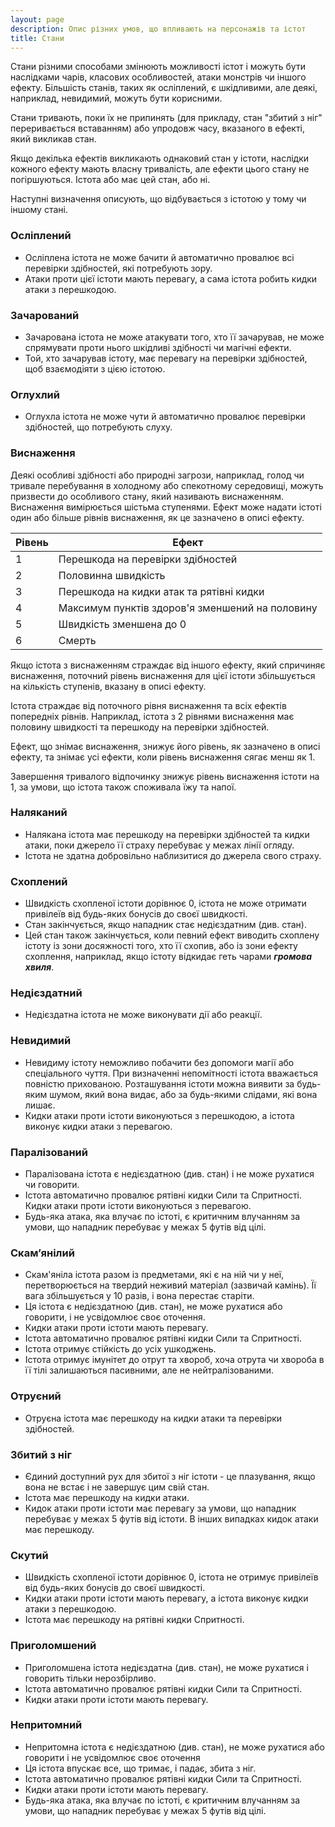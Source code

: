 ```yaml
---
layout: page
description: Опис різних умов, що впливають на персонажів та істот
title: Стани
---
```


Стани різними способами змінюють можливості істот і можуть бути наслідками чарів, класових особливостей, атаки монстрів чи іншого ефекту. Більшість станів, таких як осліплений, є шкідливими, але деякі, наприклад, невидимий, можуть бути корисними.

Стани тривають, поки їх не припинять (для прикладу, стан "збитий з ніг" переривається вставанням) або упродовж часу, вказаного в ефекті, який викликав стан.

Якщо декілька ефектів викликають однаковий стан у істоти, наслідки кожного ефекту мають власну тривалість, але ефекти цього стану не погіршуються. Істота або має цей стан, або ні.

Наступні визначення описують, що відбувається з істотою у тому чи іншому стані.

### Осліплений
* Осліплена істота не може бачити й автоматично провалює всі перевірки здібностей, які потребують зору.
* Атаки проти цієї істоти мають перевагу, а сама істота робить кидки атаки з перешкодою.

### Зачарований
* Зачарована істота не може атакувати того, хто її зачарував, не може спрямувати проти нього шкідливі здібності чи магічні ефекти.
* Той, хто зачарував істоту, має перевагу на перевірки здібностей, щоб взаємодіяти з цією істотою.

### Оглухлий
* Оглухла істота не може чути й автоматично провалює перевірки здібностей, що потребують слуху.

### Виснаження
Деякі особливі здібності або природні загрози, наприклад, голод чи тривале перебування в холодному або спекотному середовищі, можуть призвести до особливого стану, який називають виснаженням. Виснаження вимірюється шістьма ступенями. Ефект може надати істоті один або більше рівнів виснаження, як це зазначено в описі ефекту.

| Рівень | Ефект                                           |
| ------ | ----------------------------------------------- |
| 1      | Перешкода на перевірки здібностей               |
| 2      | Половинна швидкість                             |
| 3      | Перешкода на кидки атак та рятівні кидки        |
| 4      | Максимум пунктів здоров'я зменшений на половину |
| 5      | Швидкість зменшена до 0                         |
| 6      | Смерть                                          |


Якщо істота з виснаженням страждає від іншого ефекту, який спричиняє виснаження, поточний рівень виснаження для цієї істоти збільшується на кількість ступенів, вказану в описі ефекту.

Істота страждає від поточного рівня виснаження та всіх ефектів попередніх рівнів. Наприклад, істота з 2 рівнями виснаження має половину швидкості та перешкоду на перевірки здібностей.

Ефект, що знімає виснаження, знижує його рівень, як зазначено в описі ефекту, та знімає усі ефекти, коли рівень виснаження сягає менш як 1.

Завершення тривалого відпочинку знижує рівень виснаження істоти на 1, за умови, що істота також споживала їжу та напої.

### Наляканий
* Налякана істота має перешкоду на перевірки здібностей та кидки атаки, поки джерело її страху перебуває у межах лінії огляду.
* Істота не здатна добровільно наблизитися до джерела свого страху.

### Схоплений
* Швидкість схопленої істоти дорівнює 0, істота не може отримати привілеїв від будь-яких бонусів до своєї швидкості.
* Стан закінчується, якщо нападник стає недієздатним (див. стан).
* Цей стан також закінчується, коли певний ефект виводить схоплену істоту із зони досяжності того, хто її схопив, або із зони ефекту схоплення, наприклад, якщо істоту відкидає геть чарами **_громова хвиля_**.

### Недієздатний
* Недієздатна істота не може виконувати дії або реакції.

### Невидимий
* Невидиму істоту неможливо побачити без допомоги магії або спеціального чуття. При визначенні непомітності істота вважається повністю прихованою. Розташування істоти можна виявити за будь-яким шумом, який вона видає, або за будь-якими слідами, які вона лишає.
* Кидки атаки проти істоти виконуються з перешкодою, а істота виконує кидки атаки з перевагою.

### Паралізований
* Паралізована істота є недієздатною (див. стан) і не може рухатися чи говорити.
* Істота автоматично провалює рятівні кидки Сили та Спритності. Кидки атаки проти істоти виконуються з перевагою.
* Будь-яка атака, яка влучає по істоті, є критичним влучанням за умови, що нападник перебуває у межах 5 футів від цілі.

### Скам’янілий
* Скам'яніла істота разом із предметами, які є на ній чи у неї, перетворюється на твердий неживий матеріал (зазвичай камінь). Її вага збільшується у 10 разів, і вона перестає старіти.
* Ця істота є недієздатною (див. стан), не може рухатися або говорити, і не усвідомлює своє оточення.
* Кидки атаки проти істоти мають перевагу.
* Істота автоматично провалює рятівні кидки Сили та Спритності.
* Істота отримує стійкість до усіх ушкоджень.
* Істота отримує імунітет до отрут та хвороб, хоча отрута чи хвороба в її тілі залишаються пасивними, але не нейтралізованими.


### Отруєний
* Отруєна істота має перешкоду на кидки атаки та перевірки здібностей.

### Збитий з ніг
* Єдиний доступний рух для збитої з ніг істоти - це плазування, якщо вона не встає і не завершує цим свій стан.
* Істота має перешкоду на кидки атаки.
* Кидок атаки проти істоти має перевагу за умови, що нападник перебуває у межах 5 футів від істоти. В інших випадках кидок атаки має перешкоду.

### Скутий
* Швидкість схопленої істоти дорівнює 0, істота не отримує привілеїв від будь-яких бонусів до своєї швидкості.
* Кидки атаки проти істоти мають перевагу, а істота виконує кидки атаки з перешкодою.
* Істота має перешкоду на рятівні кидки Спритності.

### Приголомшений
* Приголомшена істота недієздатна (див. стан), не може рухатися і говорить тільки нерозбірливо.
* Істота автоматично провалює рятівні кидки Сили та Спритності.
* Кидки атаки проти істоти мають перевагу.

### Непритомний
* Непритомна істота є недієздатною (див. стан), не може рухатися або говорити і не усвідомлює своє оточення
* Ця істота впускає все, що тримає, і падає, збита з ніг.
* Істота автоматично провалює рятівні кидки Сили та Спритності.
* Кидки атаки проти істоти мають перевагу.
* Будь-яка атака, яка влучає по істоті, є критичним влучанням за умови, що нападник перебуває у межах 5 футів від цілі.
